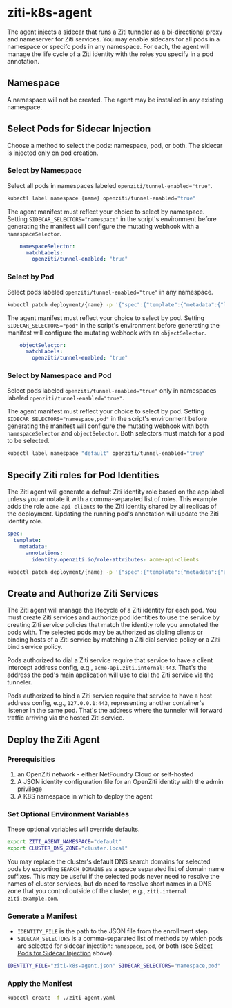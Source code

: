 # ziti-k8s-agent

The agent injects a sidecar that runs a Ziti tunneler as a bi-directional proxy and nameserver for Ziti services. You may enable sidecars for all pods in a namespace or specifc pods in any namespace. For each, the agent will manage the life cycle of a Ziti identity with the roles you specify in a pod annotation.

## Namespace

A namespace will not be created. The agent may be installed in any existing namespace.

## Select Pods for Sidecar Injection

Choose a method to select the pods: namespace, pod, or both. The sidecar is injected only on pod creation.

### Select by Namespace

Select all pods in namespaces labeled `openziti/tunnel-enabled="true"`.

```bash
kubectl label namespace {name} openziti/tunnel-enabled="true"
```

The agent manifest must reflect your choice to select by namespace. Setting `SIDECAR_SELECTORS="namespace"` in the script's environment before generating the manifest will configure the mutating webhook with a `namespaceSelector`.

```yaml
    namespaceSelector:
      matchLabels:
        openziti/tunnel-enabled: "true"
```

### Select by Pod

Select pods labeled `openziti/tunnel-enabled="true"` in any namespace.

```bash
kubectl patch deployment/{name} -p '{"spec":{"template":{"metadata":{"labels":{"openziti/tunnel-enabled":"true"}}}}}'
```

The agent manifest must reflect your choice to select by pod. Setting `SIDECAR_SELECTORS="pod"` in the script's environment before generating the manifest will configure the mutating webhook with an `objectSelector`.

```yaml
    objectSelector:
      matchLabels:
        openziti/tunnel-enabled: "true"
```

### Select by Namespace and Pod

Select pods labeled `openziti/tunnel-enabled="true"` only in namespaces labeled `openziti/tunnel-enabled="true"`.

The agent manifest must reflect your choice to select by pod. Setting `SIDECAR_SELECTORS="namespace,pod"` in the script's environment before generating the manifest will configure the mutating webhook with both `namespaceSelector` and `objectSelector`. Both selectors must match for a pod to be selected.

```bash
kubectl label namespace "default" openziti/tunnel-enabled="true"
```

## Specify Ziti roles for Pod Identities

The Ziti agent will generate a default Ziti identity role based on the app label unless you annotate it with a comma-separated list of roles. This example adds the role `acme-api-clients` to the Ziti identity shared by all replicas of the deployment. Updating the running pod's annotation will update the Ziti identity role.

```yaml
spec:
  template:
    metadata:
      annotations:
        identity.openziti.io/role-attributes: acme-api-clients
```

```bash
kubectl patch deployment/{name} -p '{"spec":{"template":{"metadata":{"annotations":{"identity.openziti.io/role-attributes":"acme-api-clients"}}}}}'
```

## Create and Authorize Ziti Services

The Ziti agent will manage the lifecycle of a Ziti identity for each pod. You must create Ziti services and authorize pod identities to use the service by creating Ziti service policies that match the identity role you annotated the pods with. The selected pods may be authorized as dialing clients or binding hosts of a Ziti service by matching a Ziti dial service policy or a Ziti bind service policy.

Pods authorized to dial a Ziti service require that service to have a client intercept address config, e.g., `acme-api.ziti.internal:443`. That's the address the pod's main application will use to dial the Ziti service via the tunneler.

Pods authorized to bind a Ziti service require that service to have a host address config, e.g., `127.0.0.1:443`, representing another container's listener in the same pod. That's the address where the tunneler will forward traffic arriving via the hosted Ziti service.

## Deploy the Ziti Agent

### Prerequisities

1. an OpenZiti network - either NetFoundry Cloud or self-hosted
1. A JSON identity configuration file for an OpenZiti identity with the admin privilege
1. A K8S namespace in which to deploy the agent

### Set Optional Environment Variables

These optional variables will override defaults.

```bash
export ZITI_AGENT_NAMESPACE="default"
export CLUSTER_DNS_ZONE="cluster.local"
```

You may replace the cluster's default DNS search domains for selected pods by exporting `SEARCH_DOMAINS` as a space separated list of domain name suffixes. This may be useful if the selected pods never need to resolve the names of cluster services, but do need to resolve short names in a DNS zone that you control outside of the cluster, e.g., `ziti.internal ziti.example.com`.

### Generate a Manifest

- `IDENTITY_FILE` is the path to the JSON file from the enrollment step.
- `SIDECAR_SELECTORS` is a comma-separated list of methods by which pods are selected for sidecar injection: `namespace`, `pod`, or both (see [Select Pods for Sidecar Injection](#select-pods-for-sidecar-injection) above).

```bash
IDENTITY_FILE="ziti-k8s-agent.json" SIDECAR_SELECTORS="namespace,pod" ./generate-ziti-agent-manifest.bash > ./ziti-agent.yaml
```

### Apply the Manifest

```bash
kubectl create -f ./ziti-agent.yaml
```
